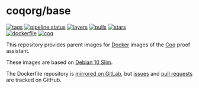 # coqorg/base

[![tags](https://img.shields.io/badge/tags%20on-docker%20hub-blue.svg)](https://hub.docker.com/r/coqorg/base#supported-tags "Supported tags on Docker Hub")
[![pipeline status](https://gitlab.com/coq-community/docker-base/badges/master/pipeline.svg)](https://gitlab.com/coq-community/docker-base/-/pipelines)
[![layers](https://images.microbadger.com/badges/image/coqorg/base:latest.svg)](https://microbadger.com/images/coqorg/base:latest "View image on microbadger.com")
[![pulls](https://img.shields.io/docker/pulls/coqorg/base.svg)](https://hub.docker.com/r/coqorg/base "Number of pulls from Docker Hub")
[![stars](https://img.shields.io/docker/stars/coqorg/base.svg)](https://hub.docker.com/r/coqorg/base "Star the image on Docker Hub")  
[![dockerfile](https://img.shields.io/badge/dockerfile%20on-github-blue.svg)](https://github.com/coq-community/docker-base "Dockerfile source repository")
[![coq](https://img.shields.io/badge/see%20also-coqorg%2Fcoq-brightgreen.svg)](https://hub.docker.com/r/coqorg/coq "Docker images of Coq")

This repository provides parent images for [Docker](https://www.docker.com/) images of the [Coq](https://github.com/coq/coq) proof assistant.

These images are based on [Debian 10 Slim](https://hub.docker.com/_/debian/).

The Dockerfile repository is [mirrored on GitLab](https://gitlab.com/coq-community/docker-base), but [issues](https://github.com/coq-community/docker-base/issues) and [pull requests](https://github.com/coq-community/docker-base/pulls) are tracked on GitHub.

<!-- tags -->
